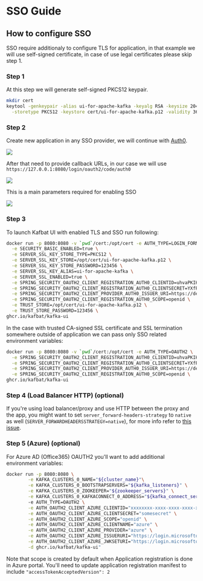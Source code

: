 # SSO Guide

## How to configure SSO

SSO require additionaly to configure TLS for application, in that example we will use self-signed certificate, in case of use legal certificates please skip step 1.

### Step 1

At this step we will generate self-signed PKCS12 keypair.

```bash
mkdir cert
keytool -genkeypair -alias ui-for-apache-kafka -keyalg RSA -keysize 2048 \
  -storetype PKCS12 -keystore cert/ui-for-apache-kafka.p12 -validity 3650
```

### Step 2

Create new application in any SSO provider, we will continue with [Auth0](https://auth0.com).

![](https://user-images.githubusercontent.com/1494347/172255269-94cb9e3a-042b-49bb-925e-a06344840662.png)

After that need to provide callback URLs, in our case we will use `https://127.0.0.1:8080/login/oauth2/code/auth0`

![](https://user-images.githubusercontent.com/1494347/172255294-86af29b9-642b-4fb5-9ba8-212185e3fdfc.png)

This is a main parameters required for enabling SSO

![](https://user-images.githubusercontent.com/1494347/172255315-4f12ac92-ca13-4206-ab68-48092e562092.png)

### Step 3

To launch Kafbat UI with enabled TLS and SSO run following:

```bash
docker run -p 8080:8080 -v `pwd`/cert:/opt/cert -e AUTH_TYPE=LOGIN_FORM \
  -e SECURITY_BASIC_ENABLED=true \
  -e SERVER_SSL_KEY_STORE_TYPE=PKCS12 \
  -e SERVER_SSL_KEY_STORE=/opt/cert/ui-for-apache-kafka.p12 \
  -e SERVER_SSL_KEY_STORE_PASSWORD=123456 \
  -e SERVER_SSL_KEY_ALIAS=ui-for-apache-kafka \
  -e SERVER_SSL_ENABLED=true \
  -e SPRING_SECURITY_OAUTH2_CLIENT_REGISTRATION_AUTH0_CLIENTID=uhvaPKIHU4ZF8Ne4B6PGvF0hWW6OcUSB \
  -e SPRING_SECURITY_OAUTH2_CLIENT_REGISTRATION_AUTH0_CLIENTSECRET=YXfRjmodifiedTujnkVr7zuW9ECCAK4TcnCio-i \
  -e SPRING_SECURITY_OAUTH2_CLIENT_PROVIDER_AUTH0_ISSUER_URI=https://dev-a63ggcut.auth0.com/ \
  -e SPRING_SECURITY_OAUTH2_CLIENT_REGISTRATION_AUTH0_SCOPE=openid \
  -e TRUST_STORE=/opt/cert/ui-for-apache-kafka.p12 \
  -e TRUST_STORE_PASSWORD=123456 \
ghcr.io/kafbat/kafka-ui
```

In the case with trusted CA-signed SSL certificate and SSL termination somewhere outside of application we can pass only SSO related environment variables:

```bash
docker run -p 8080:8080 -v `pwd`/cert:/opt/cert -e AUTH_TYPE=OAUTH2 \
  -e SPRING_SECURITY_OAUTH2_CLIENT_REGISTRATION_AUTH0_CLIENTID=uhvaPKIHU4ZF8Ne4B6PGvF0hWW6OcUSB \
  -e SPRING_SECURITY_OAUTH2_CLIENT_REGISTRATION_AUTH0_CLIENTSECRET=YXfRjmodifiedTujnkVr7zuW9ECCAK4TcnCio-i \
  -e SPRING_SECURITY_OAUTH2_CLIENT_PROVIDER_AUTH0_ISSUER_URI=https://dev-a63ggcut.auth0.com/ \
  -e SPRING_SECURITY_OAUTH2_CLIENT_REGISTRATION_AUTH0_SCOPE=openid \
ghcr.io/kafbat/kafka-ui
```

### Step 4 (Load Balancer HTTP) (optional)

If you're using load balancer/proxy and use HTTP between the proxy and the app, you might want to set `server_forward-headers-strategy` to `native` as well (`SERVER_FORWARDHEADERSSTRATEGY=native`), for more info refer to [this issue](https://github.com/kafbat/kafka-ui/issues/1017).

### Step 5 (Azure) (optional)

For Azure AD (Office365) OAUTH2 you'll want to add additional environment variables:

```bash
docker run -p 8080:8080 \
        -e KAFKA_CLUSTERS_0_NAME="${cluster_name}"\
        -e KAFKA_CLUSTERS_0_BOOTSTRAPSERVERS="${kafka_listeners}" \
        -e KAFKA_CLUSTERS_0_ZOOKEEPER="${zookeeper_servers}" \
        -e KAFKA_CLUSTERS_0_KAFKACONNECT_0_ADDRESS="${kafka_connect_servers}"
        -e AUTH_TYPE=OAUTH2 \
        -e AUTH_OAUTH2_CLIENT_AZURE_CLIENTID="xxxxxxxx-xxxx-xxxx-xxxx-xxxxxxxxxxxx" \
        -e AUTH_OAUTH2_CLIENT_AZURE_CLIENTSECRET="somesecret" \
        -e AUTH_OAUTH2_CLIENT_AZURE_SCOPE="openid" \
        -e AUTH_OAUTH2_CLIENT_AZURE_CLIENTNAME="azure" \
        -e AUTH_OAUTH2_CLIENT_AZURE_PROVIDER="azure" \
        -e AUTH_OAUTH2_CLIENT_AZURE_ISSUERURI="https://login.microsoftonline.com/{tenant_id}/v2.0" \
        -e AUTH_OAUTH2_CLIENT_AZURE_JWKSETURI="https://login.microsoftonline.com/{tenant_id}/discovery/v2.0/keys" \
        -d ghcr.io/kafbat/kafka-ui"
```

Note that scope is created by default when Application registration is done in Azure portal. You'll need to update application registration manifest to include `"accessTokenAcceptedVersion": 2`
